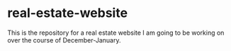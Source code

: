 # real-estate-website

This is the repository for a real estate website I am going to be working on over the course of December-January.
